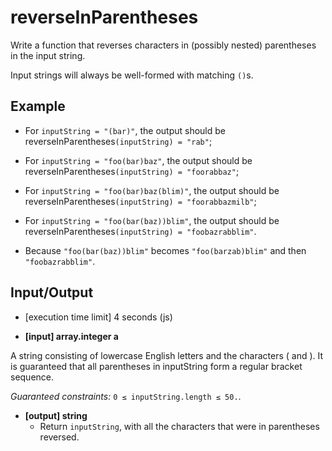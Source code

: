 # reverseInParentheses

Write a function that reverses characters in (possibly nested) parentheses in the input string.

Input strings will always be well-formed with matching `()`s.


## Example

* For `inputString = "(bar)"`, the output should be reverseInParentheses`(inputString) = "rab"`;

* For `inputString = "foo(bar)baz"`, the output should be reverseInParentheses`(inputString) = "foorabbaz"`;

* For `inputString = "foo(bar)baz(blim)"`, the output should be reverseInParentheses`(inputString) = "foorabbazmilb"`;

* For `inputString = "foo(bar(baz))blim"`, the output should be reverseInParentheses`(inputString) = "foobazrabblim"`.

* Because `"foo(bar(baz))blim"` becomes `"foo(barzab)blim"` and then `"foobazrabblim"`.

## Input/Output

* [execution time limit] 4 seconds (js)

* **[input] array.integer a**

A string consisting of lowercase English letters and the characters ( and ). It is guaranteed that all parentheses in inputString form a regular bracket sequence.

_Guaranteed constraints:_
`0 ≤ inputString.length ≤ 50.`.

* **[output] string**
  * Return `inputString`, with all the characters that were in parentheses reversed.

